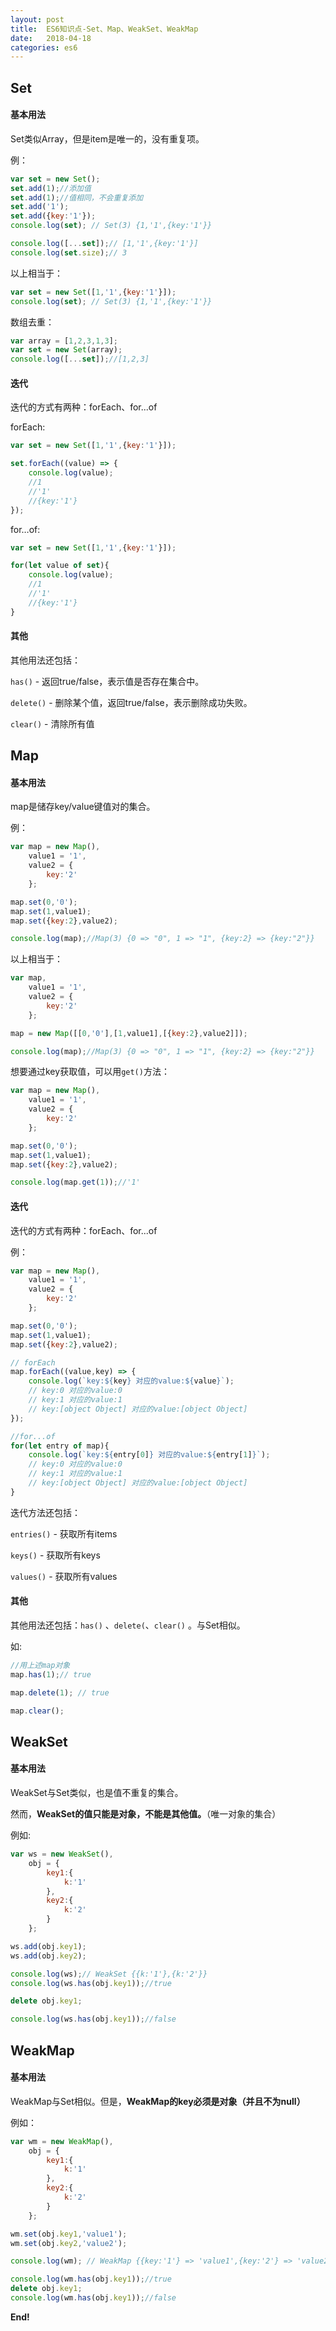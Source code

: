 ```yaml
---
layout: post
title:  ES6知识点-Set、Map、WeakSet、WeakMap
date:   2018-04-18
categories: es6
---
```




## Set

#### 基本用法

Set类似Array，但是item是唯一的，没有重复项。

例：

```javascript
var set = new Set();
set.add(1);//添加值
set.add(1);//值相同，不会重复添加
set.add('1');
set.add({key:'1'});
console.log(set); // Set(3) {1,'1',{key:'1'}}

console.log([...set]);// [1,'1',{key:'1'}]
console.log(set.size);// 3
```

以上相当于：

```javascript
var set = new Set([1,'1',{key:'1'}]);
console.log(set); // Set(3) {1,'1',{key:'1'}}
```

数组去重：

```javascript
var array = [1,2,3,1,3];
var set = new Set(array);
console.log([...set]);//[1,2,3]
```



#### 迭代

迭代的方式有两种：forEach、for...of

forEach:

```javascript
var set = new Set([1,'1',{key:'1'}]);

set.forEach((value) => {
    console.log(value);
    //1
    //'1'
    //{key:'1'}
});
```

for…of:

```javascript
var set = new Set([1,'1',{key:'1'}]);

for(let value of set){
    console.log(value);
    //1
    //'1'
    //{key:'1'}
}
```



#### 其他

其他用法还包括：

`has()` - 返回true/false，表示值是否存在集合中。

`delete()` - 删除某个值，返回true/false，表示删除成功失败。

`clear()` - 清除所有值



## Map

#### 基本用法

map是储存key/value键值对的集合。

例：

```javascript
var map = new Map(),
    value1 = '1',
    value2 = {
        key:'2'
    };

map.set(0,'0');
map.set(1,value1);
map.set({key:2},value2);

console.log(map);//Map(3) {0 => "0", 1 => "1", {key:2} => {key:"2"}}
```

以上相当于：

```javascript
var map,
    value1 = '1',
    value2 = {
        key:'2'
    };

map = new Map([[0,'0'],[1,value1],[{key:2},value2]]);

console.log(map);//Map(3) {0 => "0", 1 => "1", {key:2} => {key:"2"}}
```

想要通过key获取值，可以用`get()`方法：

```javascript
var map = new Map(),
    value1 = '1',
    value2 = {
        key:'2'
    };

map.set(0,'0');
map.set(1,value1);
map.set({key:2},value2);

console.log(map.get(1));//'1'
```



#### 迭代

迭代的方式有两种：forEach、for...of

例：

```javascript
var map = new Map(),
    value1 = '1',
    value2 = {
        key:'2'
    };

map.set(0,'0');
map.set(1,value1);
map.set({key:2},value2);

// forEach
map.forEach((value,key) => {
    console.log(`key:${key} 对应的value:${value}`);
    // key:0 对应的value:0
	// key:1 对应的value:1
	// key:[object Object] 对应的value:[object Object]
});

//for...of
for(let entry of map){
    console.log(`key:${entry[0]} 对应的value:${entry[1]}`);
    // key:0 对应的value:0
	// key:1 对应的value:1
	// key:[object Object] 对应的value:[object Object]
}
```

迭代方法还包括：

`entries()` - 获取所有items

`keys()` - 获取所有keys

`values()` - 获取所有values



#### 其他

其他用法还包括：`has()` 、`delete(`、`clear()` 。与Set相似。

如:

```javascript
//用上述map对象
map.has(1);// true

map.delete(1); // true

map.clear();
```



## WeakSet

#### 基本用法

WeakSet与Set类似，也是值不重复的集合。

然而，**WeakSet的值只能是对象，不能是其他值。**（唯一对象的集合）

例如:

```javascript
var ws = new WeakSet(),
    obj = {
        key1:{
            k:'1'
        },
        key2:{
            k:'2'
        }
    };

ws.add(obj.key1);
ws.add(obj.key2);

console.log(ws);// WeakSet {{k:'1'},{k:'2'}}
console.log(ws.has(obj.key1));//true

delete obj.key1;

console.log(ws.has(obj.key1));//false
```



## WeakMap

#### 基本用法

WeakMap与Set相似。但是，**WeakMap的key必须是对象（并且不为null）**

例如：

```javascript
var wm = new WeakMap(),
    obj = {
        key1:{
            k:'1'
        },
        key2:{
            k:'2'
        }
    };

wm.set(obj.key1,'value1');
wm.set(obj.key2,'value2');

console.log(wm); // WeakMap {{key:'1'} => 'value1',{key:'2'} => 'value2'}

console.log(wm.has(obj.key1));//true
delete obj.key1;
console.log(wm.has(obj.key1));//false
```



**End!**








